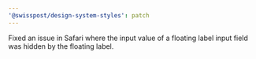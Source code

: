 ```yaml
---
'@swisspost/design-system-styles': patch
---
```


Fixed an issue in Safari where the input value of a floating label input field was hidden by the floating label.
